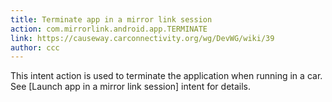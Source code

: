 ```yaml
---
title: Terminate app in a mirror link session
action: com.mirrorlink.android.app.TERMINATE
link: https://causeway.carconnectivity.org/wg/DevWG/wiki/39
author: ccc
---
```

This intent action is used to terminate the application when running in a car.
See [Launch app in a mirror link session] intent for details.
